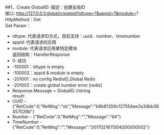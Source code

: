 ##1、Create GlobalID:
描述：创建全局ID
<br>接口: http://127.0.0.1/global/createid?idtype=?&appid=?&module=?
<br>HttpMethod：Get
<br>Get Param：
* idtype: 代表请求ID方式，目前支持：uuid、number、timenumber
* appid: 代表请求的应用
* module: 代表请求应用某特定模块
<br>返回结构：HandlerResponse
* 0: 成功
* -100001：idtype is empty
* -100002：appid & module is empty
* -201001：no config RedisID_Global Redis
* -201002：create global number error [redis]
* Response.Message = GlobalID //string
<br>result:
* UUID - {"RetCode":0,"RetMsg":"ok","Message":"b6b81359c127554ee2a34bb36457026b"}
* Number - {"RetCode":0,"RetMsg":"","Message":"64"}
* TimeNumber - {"RetCode":0,"RetMsg":"","Message":"2017021611304200000002"}
